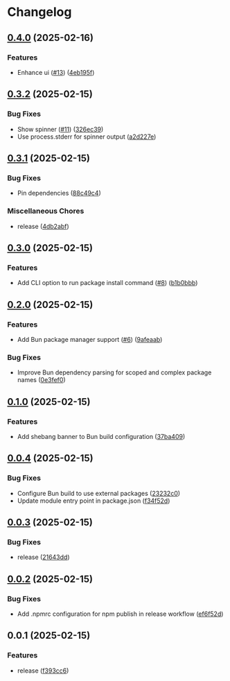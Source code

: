 # Changelog

## [0.4.0](https://github.com/koki-develop/pinpm/compare/v0.3.2...v0.4.0) (2025-02-16)


### Features

* Enhance ui ([#13](https://github.com/koki-develop/pinpm/issues/13)) ([4eb195f](https://github.com/koki-develop/pinpm/commit/4eb195f9d2398ac255dad04721a72c57d6b3bf64))

## [0.3.2](https://github.com/koki-develop/pinpm/compare/v0.3.1...v0.3.2) (2025-02-15)


### Bug Fixes

* Show spinner ([#11](https://github.com/koki-develop/pinpm/issues/11)) ([326ec39](https://github.com/koki-develop/pinpm/commit/326ec3952bbc6f7ea41cf33ffd1870189672ea13))
* Use process.stderr for spinner output ([a2d227e](https://github.com/koki-develop/pinpm/commit/a2d227e304e5b1857335e059d613a71b21ac17ac))

## [0.3.1](https://github.com/koki-develop/pinpm/compare/v0.3.0...v0.3.1) (2025-02-15)


### Bug Fixes

* Pin dependencies ([88c49c4](https://github.com/koki-develop/pinpm/commit/88c49c43c67d15d92cd1934da2aab2ab9058786d))


### Miscellaneous Chores

* release ([4db2abf](https://github.com/koki-develop/pinpm/commit/4db2abff2d75eddb08b84cb6e0861b684cc9404a))

## [0.3.0](https://github.com/koki-develop/pinpm/compare/v0.2.0...v0.3.0) (2025-02-15)


### Features

* Add CLI option to run package install command ([#8](https://github.com/koki-develop/pinpm/issues/8)) ([b1b0bbb](https://github.com/koki-develop/pinpm/commit/b1b0bbb7953b29ed8db3f184786833715741bd0e))

## [0.2.0](https://github.com/koki-develop/pinpm/compare/v0.1.0...v0.2.0) (2025-02-15)


### Features

* Add Bun package manager support ([#6](https://github.com/koki-develop/pinpm/issues/6)) ([9afeaab](https://github.com/koki-develop/pinpm/commit/9afeaabeb42efa51ca8a1db70f6e739818eeedf3))


### Bug Fixes

* Improve Bun dependency parsing for scoped and complex package names ([0e3fef0](https://github.com/koki-develop/pinpm/commit/0e3fef016c06509c080811e0cd1608c2f47524be))

## [0.1.0](https://github.com/koki-develop/pinpm/compare/v0.0.4...v0.1.0) (2025-02-15)


### Features

* Add shebang banner to Bun build configuration ([37ba409](https://github.com/koki-develop/pinpm/commit/37ba4091c8fcf975854020ab8b6e1f6687b94d27))

## [0.0.4](https://github.com/koki-develop/pinpm/compare/v0.0.3...v0.0.4) (2025-02-15)


### Bug Fixes

* Configure Bun build to use external packages ([23232c0](https://github.com/koki-develop/pinpm/commit/23232c0aade9019ac8368065471044a4609b09fe))
* Update module entry point in package.json ([f34f52d](https://github.com/koki-develop/pinpm/commit/f34f52d3ec792ae01317941cfaa0c005f7d1a9a5))

## [0.0.3](https://github.com/koki-develop/pinpm/compare/v0.0.2...v0.0.3) (2025-02-15)


### Bug Fixes

* release ([21643dd](https://github.com/koki-develop/pinpm/commit/21643ddd44baadbf24e39a59bfff68f64bb19d4f))

## [0.0.2](https://github.com/koki-develop/pinpm/compare/v0.0.1...v0.0.2) (2025-02-15)


### Bug Fixes

* Add .npmrc configuration for npm publish in release workflow ([ef6f52d](https://github.com/koki-develop/pinpm/commit/ef6f52dfcf401d1060438ec73184ca567e56a5d5))

## 0.0.1 (2025-02-15)


### Features

* release ([f393cc6](https://github.com/koki-develop/pinpm/commit/f393cc69f241b01664a7d429bde9ad1e2a1cd2bd))
